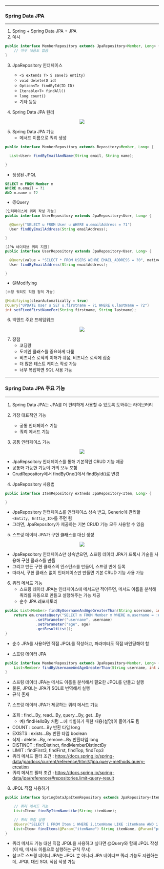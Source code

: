 -----
### Spring Data JPA
------
1. Spring + Spring Data JPA + JPA
2. 예시
```java
public interface MemberRepository extends JpaRepository<Member, Long> {
    // 아무 내용도 없음
}
```
3. JpaRepository 인터페이스
   - ```<S extends T> S save(S entity)```
   - ```void delete(D id)```
   - ```Option<T> findById(ID ID)```
   - ```Iterable<T> findAll()```
   - ```long count()```
   - 기타 등등

4. Spring Data JPA 원리
<div align="center">
<img src="https://github.com/user-attachments/assets/b6ab6608-2ed7-4c04-8efa-266f8cfb3041">
</div>

5. Spring Data JPA 기능
   - 메서드 이름으로 쿼리 생성
```java
public interface MemberRepository extends Repository<Member, Long> {

  List<User> findByEmailAndName(String email, String name);

}
```
  - 생성된 JPQL
```sql
SELECT m FROM Member m
WHERE m.email = ?1
AND m.name = ?2
```

  - @Query
```java
[인터페이스에 쿼리 작성 가능]
public interface UserRepository extends JpaRepository<User, Long> {

  @Query("SELECT u FROM User u WHERE u.emailAddress = ?1")
  User findByEmailAddress(String emailAddress);

}
```
```java
[JPA 네이티브 쿼리 지원]
public interface UserRepository extends JpaRepository<User, Long> {

  @Query(value = "SELECT * FROM USERS WEHRE EMAIL_ADDRESS = ?0", nativeQuery = true)
  User findByEmailAddress(String emailAddress);

}
```

  - @Modifying
```java
[수정 쿼리도 직접 정의 가능]

@Modifiying(clearAutomatically = true)
@Query("UPDATE User u SET u.firstname = ?1 WHERE u.lastName = ?2")
int setFixedFirstNameFor(String firstname, String lastname);
```

6. 백엔드 주요 프레임워크
<div align="center">
<img src="https://github.com/user-attachments/assets/28eaa691-beb7-4187-8f05-590da39d753f">
</div>

7. 장점
   - 코딩량
   - 도메인 클래스를 중요하게 다룸
   - 비즈니스 로직의 이해가 쉬움, 비즈니스 로직에 집중
   - 더 많은 테스트 케이스 작성 가능
   - 너무 복잡하면 SQL 사용 가능

-----
### Spring Data JPA 주요 기능
-----
1. Spring Data JPA는 JPA를 더 편리하게 사용할 수 있도록 도와주는 라이브러리
2. 가장 대표적인 기능
   - 공통 인터페이스 기능
   - 쿼리 메서드 기능

3. 공통 인터페이스 기능
<div align="center">
<img src="https://github.com/user-attachments/assets/2e3d2afe-7240-4f89-94f9-74b1d4de81b3">
</div>

  - JpaRepsoitory 인터페이스를 통해 기본적인 CRUD 기능 제공
  - 공통화 가능한 기능이 거의 모두 포함
  - CrudRepository에서 findByOne()에서 findById()로 변경

4. JpaRepository 사용법
```java
public interface ItemRepository extneds JpaRepository<Item, Long> {

}
```
  - JpaRepository 인터페이스를 인터페이스 상속 받고, Generic에 관리할 ```<Entity, Enttiy_ID>```를 주면 됨
  - 그러면, JpaRepository가 제공하는 기본 CRUD 기능 모두 사용할 수 있음

5. 스프링 데이터 JPA가 구현 클래스를 대신 생성
<div align="center">
<img src="https://github.com/user-attachments/assets/c2ee82bd-1fd7-48fd-8369-4201aeb440b7">
</div>

  - JpaRepsoitory 인터페이스만 상속받으면, 스프링 데이터 JPA가 프록시 기술을 사용해 구현 클래스를 만듬
  - 그리고 만든 구현 클래스의 인스턴스를 만들어, 스프링 빈에 등록
  - 따라서, 구현 클래스 없이 인터페이스만 만들면 기본 CRUD 기능 사용 가능

6. 쿼리 메서드 기능
   - 스프링 데이터 JPA는 인터페이스에 메서드만 적어두면, 메서드 이름을 분석해 쿼리를 자동으로 만들고 실행해주는 기능 제공
   - 순수 JPA 레포지토리
```java
public List<Member> findByUsernameAndAgeGreaterThan(String username, int age) {
    return em.createQuery("SELECT m FROM Member m WHERE m.username = :username and m.age > :age")
              .setParameter("username", username)
              .setParameter("age", age)
              .getResultList();
}
```
  - 순수 JPA를 사용하면 직접 JPQL를 작성하고, 파라미터도 직접 바인딩해야 함

  - 스프링 데이터 JPA
```java
public interface MemberRepository extends JpaRepository<Member, Long> {
    List<Member> findByUsernameAndAgeGreaterThan(String username, int age);
}
```
  - 스프링 데이터 JPA는 메서드 이름을 분석해서 필요한 JPQL를 만들고 실행
  - 물론, JPQL는 JPA가 SQL로 번역해서 실행
  - 규칙 존재

7. 스프링 데이터 JPA가 제공하는 쿼리 메서드 기능
  - 조회 : find...By, read...By, query...By, get...By
    + 예) findHelloBy 처럼 ...에 식별하기 위한 내용(설명)이 들어가도 됨
  - COUNT : count...By 반환 타입 long
  - EXISTS : exists...By 반환 타입 boolean
  - 삭제 : delete...By, remove...By 반환타입 long
  - DISTINCT : findDistinct, findMemberDistinctBy
  - LIMIT : findFirst3, findFirst, findTop, findTop3
  - 쿼리 메서드 필터 조건 : https://docs.spring.io/spring-data/jpa/docs/current/reference/html/#jpa.query-methods.query-creation
  - 쿼리 메서드 필터 조건 : https://docs.spring.io/spring-data/jpa/reference/#repositories.limit-query-result

8. JPQL 직접 사용하기
```JAVA
public interface SpringDataJpaItemRepository extends JpaRepository<Item, Long> {

    // 쿼리 메서드 기능
    List<Item> findByItemNameLike(String itemName);

    // 쿼리 직접 실행
    @Query("SELECT i FROM Item i WHERE i.itemName LIKE :itemName AND i:price <= :price")
    List<Item> findItems(@Param("itemName") String itemName, @Param("price") Integer price);
}
```
  - 쿼리 메서드 기능 대신 직접 JPQL을 사용하고 싶다면 @Query와 함께 JPQL 작성 (이 때, 메서드 이름으로 실행하는 규칙 무시)
  - 참고로 스프링 데이터 JPA는 JPQL 뿐 아니라 JPA 네이티브 쿼리 기능도 지원하는데, JPQL 대신 SQL 직접 작성 가능
